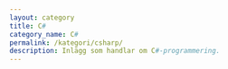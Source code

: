 ```yaml
---
layout: category
title: C#
category_name: C#
permalink: /kategori/csharp/
description: Inlägg som handlar om C#-programmering.
---
```

